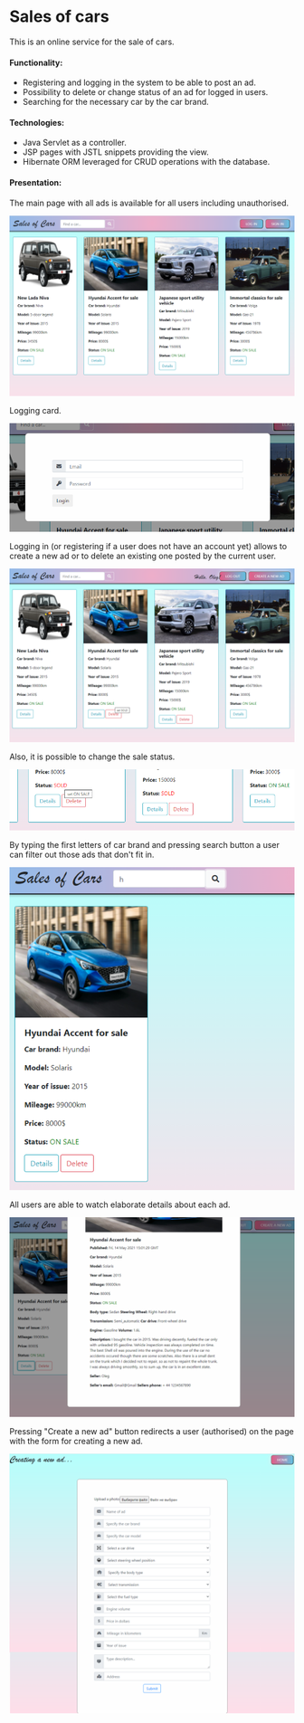 # Sales of cars
This is an online service for the sale of cars.

#### Functionality:

- Registering and logging in the system to be able to post an ad.
- Possibility to delete or change status of an ad for logged in users.
- Searching for the necessary car by the car brand.

#### Technologies:

- Java Servlet as a controller.
- JSP pages with JSTL snippets providing the view.
- Hibernate ORM leveraged for CRUD operations with the database.

#### Presentation:

The main page with all ads is available for all users including unauthorised.

![img](./img/beforeLogin.png)

Logging card.

![img](./img/loginCard.png)

Logging in (or registering if a user does not have an account yet) allows to create a new ad
or to delete an existing one posted by the current user. 

![img](./img/onLogin.png)

Also, it is possible to change the sale status.

![img](./img/setStatus.png)

By typing the first letters of car brand and pressing search button a user can filter out those ads that don't 
fit in.

![img](./img/search.png)

All users are able to watch elaborate details about each ad.

![img](./img/details.png)

Pressing "Create a new ad" button redirects a user (authorised) on the page with the form for creating a new ad.

![img](./img/createAd.png)
